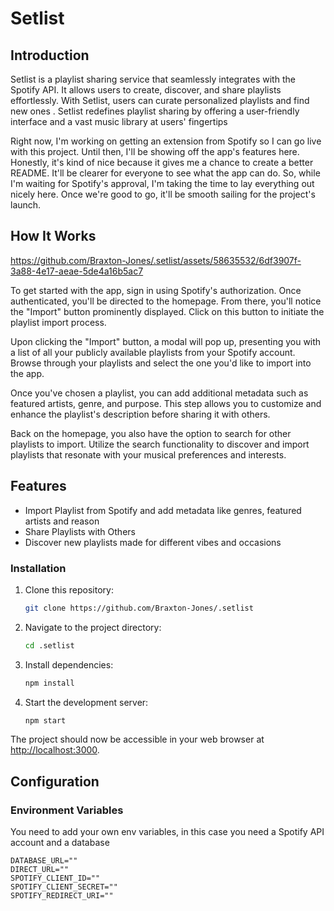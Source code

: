 # Setlist

## Introduction

Setlist is a playlist sharing service that seamlessly integrates with the Spotify API. It allows users to create, discover, and share playlists effortlessly. With Setlist, users can curate personalized playlists and find new ones . Setlist redefines playlist sharing by offering a user-friendly interface and a vast music library at users' fingertips

Right now, I'm working on getting an extension from Spotify so I can go live with this project. Until then, I'll be showing off the app's features here. Honestly, it's kind of nice because it gives me a chance to create a better README.  It'll be clearer for everyone to see what the app can do. So, while I'm waiting for Spotify's approval, I'm taking the time to lay everything out nicely here. Once we're good to go, it'll be smooth sailing for the project's launch.


## How It Works 

https://github.com/Braxton-Jones/.setlist/assets/58635532/6df3907f-3a88-4e17-aeae-5de4a16b5ac7

To get started with the app, sign in using Spotify's authorization. Once authenticated, you'll be directed to the homepage. From there, you'll notice the "Import" button prominently displayed. Click on this button to initiate the playlist import process.

Upon clicking the "Import" button, a modal will pop up, presenting you with a list of all your publicly available playlists from your Spotify account. Browse through your playlists and select the one you'd like to import into the app.

Once you've chosen a playlist, you can add additional metadata such as featured artists, genre, and purpose. This step allows you to customize and enhance the playlist's description before sharing it with others.

Back on the homepage, you also have the option to search for other playlists to import. Utilize the search functionality to discover and import playlists that resonate with your musical preferences and interests.



## Features

- Import Playlist from Spotify and add metadata like genres, featured artists and reason
- Share Playlists with Others
- Discover new playlists made for different vibes and occasions

### Installation

1. Clone this repository:

   ```bash
   git clone https://github.com/Braxton-Jones/.setlist
   ```

2. Navigate to the project directory:

   ```bash
   cd .setlist
   ```

3. Install dependencies:

   ```bash
   npm install
   ```

4. Start the development server:

   ```bash
   npm start
   ```

The project should now be accessible in your web browser at [http://localhost:3000](http://localhost:3000).

## Configuration

### Environment Variables

You need to add your own env variables, in this case you need a Spotify API account and a database

```env
DATABASE_URL=""
DIRECT_URL=""
SPOTIFY_CLIENT_ID=""
SPOTIFY_CLIENT_SECRET=""
SPOTIFY_REDIRECT_URI=""
```
